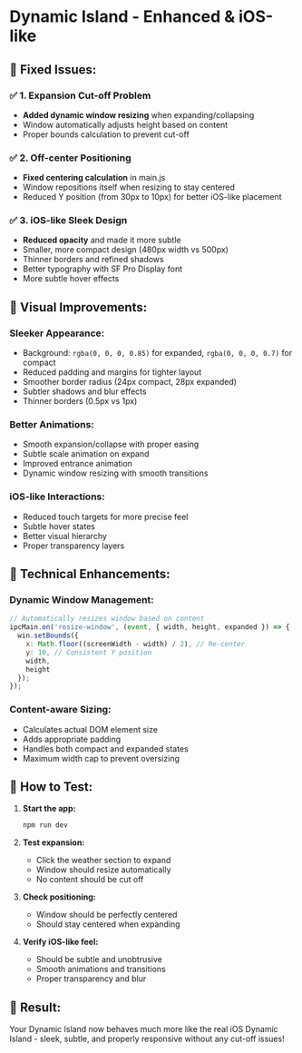 # Dynamic Island - Enhanced & iOS-like

## 🎯 **Fixed Issues:**

### ✅ **1. Expansion Cut-off Problem**
- **Added dynamic window resizing** when expanding/collapsing
- Window automatically adjusts height based on content
- Proper bounds calculation to prevent cut-off

### ✅ **2. Off-center Positioning**
- **Fixed centering calculation** in main.js
- Window repositions itself when resizing to stay centered
- Reduced Y position (from 30px to 10px) for better iOS-like placement

### ✅ **3. iOS-like Sleek Design**
- **Reduced opacity** and made it more subtle
- Smaller, more compact design (480px width vs 500px)
- Thinner borders and refined shadows
- Better typography with SF Pro Display font
- More subtle hover effects

## 🎨 **Visual Improvements:**

### **Sleeker Appearance:**
- Background: `rgba(0, 0, 0, 0.85)` for expanded, `rgba(0, 0, 0, 0.7)` for compact
- Reduced padding and margins for tighter layout
- Smoother border radius (24px compact, 28px expanded)
- Subtler shadows and blur effects
- Thinner borders (0.5px vs 1px)

### **Better Animations:**
- Smooth expansion/collapse with proper easing
- Subtle scale animation on expand
- Improved entrance animation
- Dynamic window resizing with smooth transitions

### **iOS-like Interactions:**
- Reduced touch targets for more precise feel
- Subtle hover states
- Better visual hierarchy
- Proper transparency layers

## 🔧 **Technical Enhancements:**

### **Dynamic Window Management:**
```javascript
// Automatically resizes window based on content
ipcMain.on('resize-window', (event, { width, height, expanded }) => {
  win.setBounds({
    x: Math.floor((screenWidth - width) / 2), // Re-center
    y: 10, // Consistent Y position
    width,
    height
  });
});
```

### **Content-aware Sizing:**
- Calculates actual DOM element size
- Adds appropriate padding
- Handles both compact and expanded states
- Maximum width cap to prevent oversizing

## 🚀 **How to Test:**

1. **Start the app:**
   ```bash
   npm run dev
   ```

2. **Test expansion:**
   - Click the weather section to expand
   - Window should resize automatically
   - No content should be cut off

3. **Check positioning:**
   - Window should be perfectly centered
   - Should stay centered when expanding

4. **Verify iOS-like feel:**
   - Should be subtle and unobtrusive
   - Smooth animations and transitions
   - Proper transparency and blur

## 📱 **Result:**
Your Dynamic Island now behaves much more like the real iOS Dynamic Island - sleek, subtle, and properly responsive without any cut-off issues!
